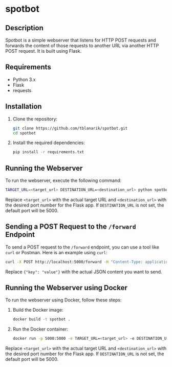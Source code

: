 # spotbot

## Description

Spotbot is a simple webserver that listens for HTTP POST requests and forwards the content of those requests to another URL via another HTTP POST request. It is built using Flask.

## Requirements

- Python 3.x
- Flask
- requests

## Installation

1. Clone the repository:
   ```sh
   git clone https://github.com/tblanarik/spotbot.git
   cd spotbot
   ```

2. Install the required dependencies:
   ```sh
   pip install -r requirements.txt
   ```

## Running the Webserver

To run the webserver, execute the following command:
```sh
TARGET_URL=<target_url> DESTINATION_URL=<destination_url> python spotbot.py
```

Replace `<target_url>` with the actual target URL and `<destination_url>` with the desired port number for the Flask app. If `DESTINATION_URL` is not set, the default port will be 5000.

## Sending a POST Request to the `/forward` Endpoint

To send a POST request to the `/forward` endpoint, you can use a tool like `curl` or Postman. Here is an example using `curl`:

```sh
curl -X POST http://localhost:5000/forward -H "Content-Type: application/json" -d '{"key": "value"}'
```

Replace `{"key": "value"}` with the actual JSON content you want to send.

## Running the Webserver using Docker

To run the webserver using Docker, follow these steps:

1. Build the Docker image:
   ```sh
   docker build -t spotbot .
   ```

2. Run the Docker container:
   ```sh
   docker run -p 5000:5000 -e TARGET_URL=<target_url> -e DESTINATION_URL=<destination_url> spotbot
   ```

Replace `<target_url>` with the actual target URL and `<destination_url>` with the desired port number for the Flask app. If `DESTINATION_URL` is not set, the default port will be 5000.
